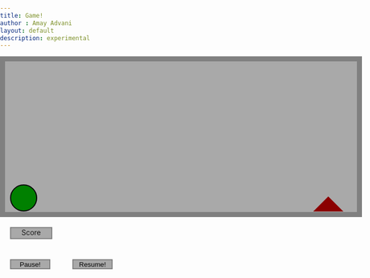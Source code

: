 ```yaml
---
title: Game!
author : Amay Advani
layout: default
description: experimental
---
```


<html>
  <head>
    <title>Game</title>
    <style>
      body {
        padding: 0;
        margin: 0;
      }
      .game {
        width: 700px;
        height: 300px;
        border: 10px solid grey;
        background-color: darkgrey;
        float: middle;
      }
      .chara {
        width: 50px;
        height: 50px;
        background-color: green;
        border-radius: 50%;
        display: incline-block;
        position: relative;
        top: 235px;
        margin: 10px;
        border: 2px solid black;
      }
      .animate {
        animation: jump 1000ms;
      }
      @keyframes jump {
        0% {
          top: 235px;
        }
        50% {
          top: 150px;
        }
        100% {
          top: 235px;
        }
      }
      @keyframes obstacle {
        0% {
          left: 610px;
        }
        100% {
          left: -30px;
        }
      }
      @keyframes obstacle2 {
        0% {
          left: 610px;
        }
        100% {
          left: -20px;
        }
      }
      .obstacle {
        border-left: 30px solid transparent;
        border-right: 30px solid transparent;
        border-bottom: 30px solid darkred;
        border-top: 30px solid transparent;
        display: inline-block;
        position: relative;
        top: 145px;
        left: 610px;
        margin: 10px;
      }
      .obstacle-animate {
        animation: obstacle 1500ms infinite linear;
      }
      .obstacle2 {
        width: 30px;
        height: 70px;
        position: relative;
        top: 130px;
        left: 610px;
        margin: 10px;
        animation: obstacle2 2000ms infinite linear;
        display: inline-block;
      }
      .hidden {
        display: none;
      }
      .score {
        width: 80px;
        height: 20px;
        background-color: darkgrey;
        border: 2px solid grey;
        margin: 20px;
        text-align: center;
      }
      .button {
        width: 80px;
        height: 20px;
        background-color: darkgrey;
        border: 2px solid grey;
        margin: 20px;
        text-align: center;
      }
    </style>
  </head>
  <body id="body">
    <div class="game" id="game">
      <div class="chara" id="chara"></div>
      <div class="obstacle obstacle-animate" id="obstacle"></div>
      <div class="obstacle2 obstacle-animate" id="obstacle2"></div>
    </div>
    <div class="score" id="score">Score</div>
    <button onclick="pause()" class="button" id="pause">Pause!</button>
    <button onclick="resume()" class="button" id="resume">Resume!</button>
  </body>
  <script>
    document.getElementById("body").onkeydown = function (e) {
      if (e.code === "Space") jump();
      return;
    };
    var chara = document.getElementById("chara");
    var obstacle = document.getElementById("obstacle");
    var obstacle2 = document.getElementById("obstacle2");
    var score = 0;

    function jump(e) {
      console.log(e);
      score = score + 1;
      document.getElementById("score").innerHTML = "Score: " + score;
      chara.classList.add("animate");
      setTimeout(function () {
        chara.classList.remove("animate");
      }, 1000);
    }
    function check() {
      if (
        parseInt(getComputedStyle(chara).top) > 200 &&
        parseInt(getComputedStyle(obstacle).left) < 50
      ) {
        alert("You lose, loser!");
        score = 0;
        document.getElementById("score").innerHTML = "score: " + score;
      }
    }
    setInterval(check, 100);

    function pause() {
      obstacle.classList.remove("obstacle-animate");
    }
    function resume() {
      obstacle.classList.add("obstacle-animate");
    }
    if (score % 2 !== 0) {
      
    }
  </script>
</html>
